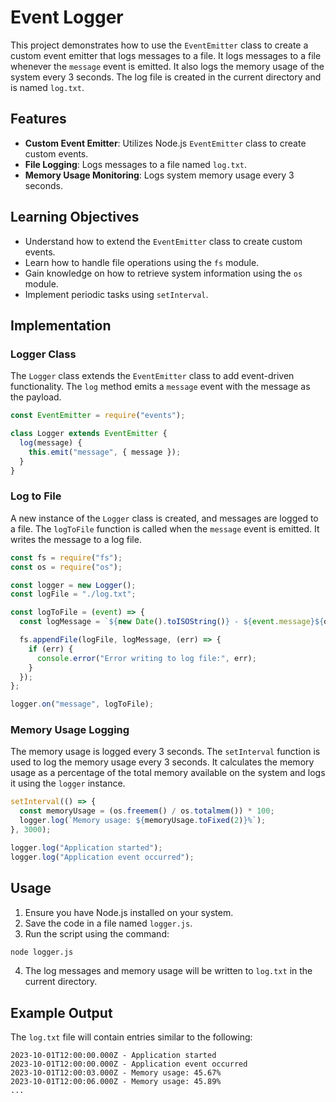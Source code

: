 # Event Logger

This project demonstrates how to use the `EventEmitter` class to create a custom event emitter that logs messages to a file. It logs messages to a file whenever the `message` event is emitted. It also logs the memory usage of the system every 3 seconds. The log file is created in the current directory and is named `log.txt`.

## Features

- **Custom Event Emitter**: Utilizes Node.js `EventEmitter` class to create custom events.
- **File Logging**: Logs messages to a file named `log.txt`.
- **Memory Usage Monitoring**: Logs system memory usage every 3 seconds.

## Learning Objectives

- Understand how to extend the `EventEmitter` class to create custom events.
- Learn how to handle file operations using the `fs` module.
- Gain knowledge on how to retrieve system information using the `os` module.
- Implement periodic tasks using `setInterval`.

## Implementation

### Logger Class

The `Logger` class extends the `EventEmitter` class to add event-driven functionality. The `log` method emits a `message` event with the message as the payload.

```javascript
const EventEmitter = require("events");

class Logger extends EventEmitter {
  log(message) {
    this.emit("message", { message });
  }
}
```

### Log to File

A new instance of the `Logger` class is created, and messages are logged to a file. The `logToFile` function is called when the `message` event is emitted. It writes the message to a log file.

```javascript
const fs = require("fs");
const os = require("os");

const logger = new Logger();
const logFile = "./log.txt";

const logToFile = (event) => {
  const logMessage = `${new Date().toISOString()} - ${event.message}${os.EOL}`;

  fs.appendFile(logFile, logMessage, (err) => {
    if (err) {
      console.error("Error writing to log file:", err);
    }
  });
};

logger.on("message", logToFile);
```

### Memory Usage Logging

The memory usage is logged every 3 seconds. The `setInterval` function is used to log the memory usage every 3 seconds. It calculates the memory usage as a percentage of the total memory available on the system and logs it using the `logger` instance.

```javascript
setInterval(() => {
  const memoryUsage = (os.freemem() / os.totalmem()) * 100;
  logger.log(`Memory usage: ${memoryUsage.toFixed(2)}%`);
}, 3000);

logger.log("Application started");
logger.log("Application event occurred");
```

## Usage

1. Ensure you have Node.js installed on your system.
2. Save the code in a file named `logger.js`.
3. Run the script using the command:

```sh
node logger.js
```

4. The log messages and memory usage will be written to `log.txt` in the current directory.

## Example Output

The `log.txt` file will contain entries similar to the following:

```
2023-10-01T12:00:00.000Z - Application started
2023-10-01T12:00:00.000Z - Application event occurred
2023-10-01T12:00:03.000Z - Memory usage: 45.67%
2023-10-01T12:00:06.000Z - Memory usage: 45.89%
...
```
